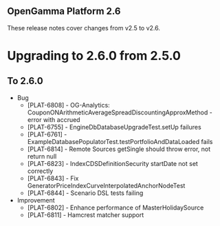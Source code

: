 OpenGamma Platform 2.6
----------------------

These release notes cover changes from v2.5 to v2.6.

Upgrading to 2.6.0 from 2.5.0
=============================

To 2.6.0
-----------

* Bug
    * [PLAT-6808] - OG-Analytics: CouponONArithmeticAverageSpreadDiscountingApproxMethod - error with accrued
    * [PLAT-6755] - EngineDbDatabaseUpgradeTest.setUp failures
    * [PLAT-6761] - ExampleDatabasePopulatorTest.testPortfolioAndDataLoaded fails
    * [PLAT-6814] - Remote Sources getSingle should throw error, not return null
    * [PLAT-6823] - IndexCDSDefinitionSecurity startDate not set correctly
    * [PLAT-6843] - Fix GeneratorPriceIndexCurveInterpolatedAnchorNodeTest
    * [PLAT-6844] - Scenario DSL tests failing
* Improvement
    * [PLAT-6802] - Enhance performance of MasterHolidaySource
    * [PLAT-6811] - Hamcrest matcher support
